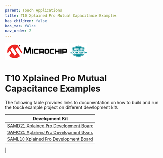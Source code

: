 ```yaml
---
parent: Touch Applications
title: T10 Xplained Pro Mutual Capacitance Examples
has_children: false
has_toc: false
nav_order: 2
---
```


![Microchip logo](../../images/microchip_logo.png)
![Harmony logo small](../../images/microchip_mplab_harmony_logo_small.png)

# T10 Xplained Pro Mutual Capacitance Examples
The following table provides links to documentation on how to build and run the touch example project on different development kits

| Development Kit |
| --- |
| [SAMD21 Xplained Pro Development Board ](docs/readme_sam_d21_xpro.md) |
| [SAMC21 Xplained Pro Development Board](docs/readme_sam_c21_xpro.md) |
| [SAML10 Xplained Pro Development Board](docs/readme_sam_l10_xpro.md) |
|
